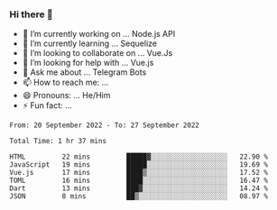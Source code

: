 ### Hi there 👋

- 🔭 I’m currently working on ... Node.js API
- 🌱 I’m currently learning ... Sequelize
- 👯 I’m looking to collaborate on ... Vue.Js
- 🤔 I’m looking for help with ... Vue.js
- 💬 Ask me about ... Telegram Bots 
- 📫 How to reach me: ... 
- 😄 Pronouns: ... He/Him
- ⚡ Fun fact: ... 


<!--START_SECTION:waka-->

```text
From: 20 September 2022 - To: 27 September 2022

Total Time: 1 hr 37 mins

HTML         22 mins         █████▓░░░░░░░░░░░░░░░░░░░   22.90 %
JavaScript   19 mins         █████░░░░░░░░░░░░░░░░░░░░   19.69 %
Vue.js       17 mins         ████▒░░░░░░░░░░░░░░░░░░░░   17.52 %
TOML         16 mins         ████░░░░░░░░░░░░░░░░░░░░░   16.47 %
Dart         13 mins         ███▓░░░░░░░░░░░░░░░░░░░░░   14.24 %
JSON         8 mins          ██▒░░░░░░░░░░░░░░░░░░░░░░   08.97 %
```

<!--END_SECTION:waka-->

<!--
**therealstein/therealstein** is a ✨ _special_ ✨ repository because its `README.md` (this file) appears on your GitHub profile.

Here are some ideas to get you started:

- 🔭 I’m currently working on ...
- 🌱 I’m currently learning ...
- 👯 I’m looking to collaborate on ...
- 🤔 I’m looking for help with ...
- 💬 Ask me about ...
- 📫 How to reach me: ...
- 😄 Pronouns: ...
- ⚡ Fun fact: ...
-->
